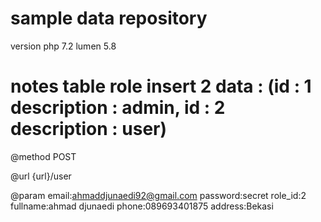 # sample data repository
version php 7.2 lumen 5.8

# notes table role insert 2 data : (id : 1 description : admin, id : 2 description : user) 
@method POST

@url {url}/user

@param
email:ahmaddjunaedi92@gmail.com
password:secret
role_id:2
fullname:ahmad djunaedi
phone:089693401875
address:Bekasi

